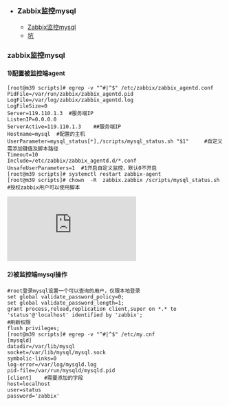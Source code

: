 + ### Zabbix监控mysql
    + [Zabbix监控mysql](#zabbix监控mysql)
    + [坑](#坑)
### zabbix监控mysql

#### 1)配置被监控端agent
```
[root@m39 scripts]# egrep -v "^#|^$" /etc/zabbix/zabbix_agentd.conf 
PidFile=/var/run/zabbix/zabbix_agentd.pid
LogFile=/var/log/zabbix/zabbix_agentd.log
LogFileSize=0
Server=119.110.1.3	#服务端IP
ListenIP=0.0.0.0
ServerActive=119.110.1.3	##服务端IP
Hostname=mysql	#配置的主机
UserParameter=mysql_status[*],/scripts/mysql_status.sh "$1"		#自定义需添加键值及脚本路径
Timeout=10
Include=/etc/zabbix/zabbix_agentd.d/*.conf
UnsafeUserParameters=1 	#1开启自定义监控，默认0不开启
[root@m39 scripts]# systemctl restart zabbix-agent
[root@m39 scripts]# chown  -R  zabbix.zabbix /scripts/mysql_status.sh	#授权zabbix用户可以使用脚本
```
![mysql_status.sh](https://github.com/Kingserch/Job-accumulation/blob/zabbix/sh/mysql_status.sh)

#### 2)被监控端mysql操作
```
#root登录mysql设置一个可以查询的用户，仅限本地登录
set global validate_password_policy=0;
set global validate_password_length=1;
grant process,reload,replication client,super on *.* to 'status'@'localhost' identified by 'zabbix';
#刷新权限
flush privileges;
[root@m39 scripts]# egrep -v "^#|^$" /etc/my.cnf
[mysqld]
datadir=/var/lib/mysql
socket=/var/lib/mysql/mysql.sock
symbolic-links=0
log-error=/var/log/mysqld.log
pid-file=/var/run/mysqld/mysqld.pid
[client]	#需要添加的字段
host=localhost
user=status
password='zabbix'
```